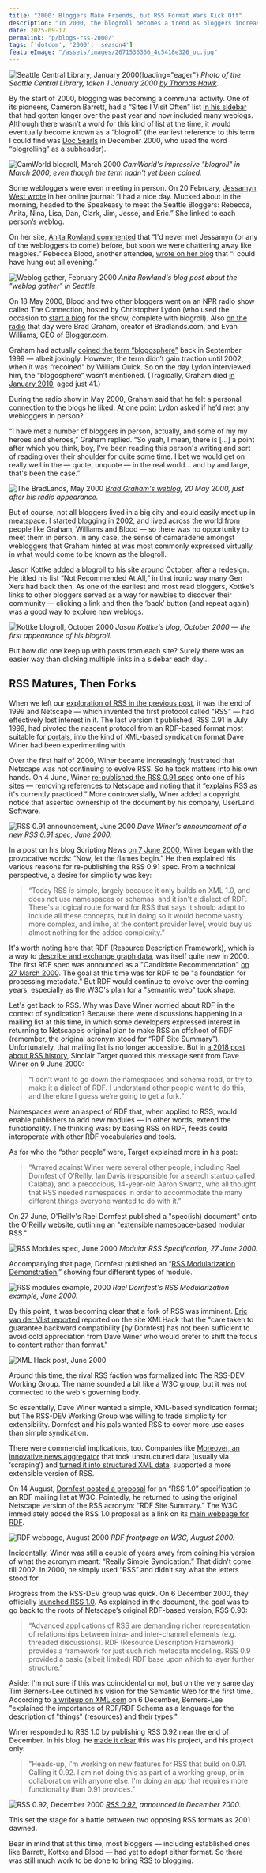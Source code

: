 ```yaml
---
title: "2000: Bloggers Make Friends, but RSS Format Wars Kick Off"
description: "In 2000, the blogroll becomes a trend as bloggers increasingly link to each other. Meanwhile, RSS bifurcates into two opposing formats: Dave Winer's RSS 0.92 and the RDF-based RSS 1.0."
date: 2025-09-17
permalink: "p/blogs-rss-2000/"
tags: ['dotcom', '2000', 'season4']
featureImage: "/assets/images/2671536366_4c5418e326_oc.jpg"
---
```


![Seattle Central Library, January 2000](/assets/images/2671536366_4c5418e326_ob.jpg){loading="eager"}
*Photo of the Seattle Central Library, taken 1 January 2000 [by Thomas Hawk](https://www.flickr.com/photos/thomashawk/2671536366/).*

By the start of 2000, blogging was becoming a communal activity. One of its pioneers, Cameron Barrett, had a “Sites I Visit Often” list [in his sidebar](https://web.archive.org/web/20000302182058/http://www.camworld.com/) that had gotten longer over the past year and now included many weblogs. Although there wasn’t a word for this kind of list at the time, it would eventually become known as a “blogroll” (the earliest reference to this term I could find was [Doc Searls](https://web.archive.org/web/20010126064700/http://doc.weblogs.com/2000/12/17) in December 2000, who used the word “blogrolling” as a subheader).

![CamWorld blogroll, March 2000](/assets/images/camworld-march2000.jpg)
*CamWorld's impressive "blogroll" in March 2000, even though the term hadn't yet been coined.*

Some webloggers were even meeting in person. On 20 February, [Jessamyn West wrote](https://www.jessamyn.com/journal/feb00.html) in her online journal: “I had a nice day. Mucked about in the morning, headed to the Speakeasy to meet the Seattle Bloggers: Rebecca, Anita, Nina, Lisa, Dan, Clark, Jim, Jesse, and Eric.” She linked to each person’s weblog. 

On her site, [Anita Rowland commented](https://web.archive.org/web/20000417044031/http://www.halcyon.com/anitar/journal/2000/021900.html) that “I'd never met Jessamyn (or any of the webloggers to come) before, but soon we were chattering away like magpies.” Rebecca Blood, another attendee, [wrote on her blog](https://web.archive.org/web/20000303023230/http://rebeccablood.net/index.html) that “I could have hung out all evening.” 

![Weblog gather, February 2000](/assets/images/weblog-gather-feb2000.jpg)
*Anita Rowland's blog post about the "weblog gather" in Seattle.*

On 18 May 2000, Blood and two other bloggers went on an NPR radio show called The Connection, hosted by Christopher Lydon (who used the occasion to [start a blog](https://web.archive.org/web/20000619005103/http://www.wbur.org/connection/archive/2000/05/0518b.shtml) for the show, complete with blogroll). Also [on the radio](http://archives.wbur.org/theconnection/2000/05/18/web-logging.html) that day were Brad Graham, creator of Bradlands.com, and Evan Williams, CEO of Blogger.com. 

Graham had actually [coined the term “blogosphere”](https://www.npr.org/2010/01/06/122277812/the-man-is-gone-but-long-live-the-blogosphere) back in September 1999 — albeit jokingly. However, the term didn’t gain traction until 2002, when it was “recoined” by William Quick. So on the day Lydon interviewed him, the “blogosphere” wasn’t mentioned. (Tragically, Graham died [in January 2010](https://www.npr.org/2010/01/06/122277812/the-man-is-gone-but-long-live-the-blogosphere), aged just 41.)

During the radio show in May 2000, Graham said that he felt a personal connection to the blogs he liked. At one point Lydon asked if he’d met any webloggers in person?

“I have met a number of bloggers in person, actually, and some of my my heroes and sheroes,” Graham replied. “So yeah, I mean, there is […] a point after which you think, boy, I've been reading this person's writing and sort of reading over their shoulder for quite some time. I bet we would get on really well in the — quote, unquote — in the real world… and by and large, that's been the case.”

![The BradLands, May 2000](/assets/images/the-bradlands-may2000.jpg)
*[Brad Graham's weblog](https://web.archive.org/web/20000520005654/http://www.bradlands.com/), 20 May 2000, just after his radio appearance.*

But of course, not all bloggers lived in a big city and could easily meet up in meatspace. I started blogging in 2002, and lived across the world from people like Graham, Williams and Blood — so there was no opportunity to meet them in person. In any case, the sense of camaraderie amongst webloggers that Graham hinted at was most commonly expressed virtually, in what would come to be known as the blogroll.

Jason Kottke added a blogroll to his site [around October](https://web.archive.org/web/20001013013450/http://kottke.org:80/), after a redesign. He titled his list “Not Recommended At All,” in that ironic way many Gen Xers had back then. As one of the earliest and most read bloggers, Kottke’s links to other bloggers served as a way for newbies to discover their community — clicking a link and then the ‘back’ button (and repeat again) was a good way to explore new weblogs.

![Kottke blogroll, October 2000](/assets/images/kottke-blogroll-oct2000.jpg)
*Jason Kottke's blog, October 2000 — the first appearance of his blogroll.*

But how did one keep up with posts from each site? Surely there was an easier way than clicking multiple links in a sidebar each day…

## RSS Matures, Then Forks

When we left our [exploration of RSS in the previous post](/p/blogs-rss-1999/), it was the end of 1999 and Netscape — which invented the first protocol called "RSS" — had effectively lost interest in it. The last version it published, RSS 0.91 in July 1999, had pivoted the nascent protocol from an RDF-based format most suitable for [portals](/p/portals-1998/), into the kind of XML-based syndication format Dave Winer had been experimenting with.

Over the first half of 2000, Winer became increasingly frustrated that Netscape was not continuing to evolve RSS. So he took matters into his own hands. On 4 June, Winer [re-published the RSS 0.91 spec](https://web.archive.org/web/20000815202339/http://backend.userland.com/rss091) onto one of his sites — removing references to Netscape and noting that it “explains RSS as it's currently practiced.” More controversially, Winer added a copyright notice that asserted ownership of the document by his company, UserLand Software.

![RSS 0.91 announcement, June 2000](/assets/images/rss-091-announcement-june2000.jpg)
*Dave Winer's announcement of a new RSS 0.91 spec, June 2000.*

In a post on his blog Scripting News [on 7 June 2000](https://web.archive.org/web/20000817040045/http://scriptingnews.userland.com/backissues/2000/06/07#rss), Winer began with the provocative words: “Now, let the flames begin.” He then explained his various reasons for re-publishing the RSS 0.91 spec. From a technical perspective, a desire for simplicity was key:

> “Today RSS *is* simple, largely because it only builds on XML 1.0, and does not use namespaces or schemas, and it isn't a dialect of RDF. There's a logical route forward for RSS that says it should adapt to include all these concepts, but in doing so it would become vastly more complex, and imho, at the content provider level, would buy us almost nothing for the added complexity.”

It's worth noting here that RDF (Resource Description Framework), which is a way to [describe and exchange graph data](https://en.wikipedia.org/wiki/Resource_Description_Framework), was itself quite new in 2000. The first RDF spec was announced as a "Candidate Recommendation" [on 27 March 2000](https://web.archive.org/web/20000815062434/http://www.w3.org/TR/2000/CR-rdf-schema-20000327/). The goal at this time was for RDF to be "a foundation for processing metadata." But RDF would continue to evolve over the coming years, especially as the W3C's plan for a "semantic web" took shape.

Let's get back to RSS. Why was Dave Winer worried about RDF in the context of syndication? Because there were discussions happening in a mailing list at this time, in which some developers expressed interest in returning to Netscape’s original plan to make RSS an offshoot of RDF (remember, the original acronym stood for “RDF Site Summary”). Unfortunately, that mailing list is no longer accessible. But in [a 2018 post about RSS history](https://twobithistory.org/2018/12/18/rss.html), Sinclair Target quoted this message sent from Dave Winer on 9 June 2000:

> “I don’t want to go down the namespaces and schema road, or try to make it a dialect of RDF. I understand other people want to do this, and therefore I guess we’re going to get a fork.”

Namespaces were an aspect of RDF that, when applied to RSS, would enable publishers to add new modules — in other words, extend the functionality. The thinking was: by basing RSS on RDF, feeds could interoperate with other RDF vocabularies and tools.

As for who the “other people” were, Target explained more in his post:

> “Arrayed against Winer were several other people, including Rael Dornfest of O’Reilly, Ian Davis (responsible for a search startup called Calaba), and a precocious, 14-year-old Aaron Swartz, who all thought that RSS needed namespaces in order to accommodate the many different things everyone wanted to do with it.”

On 27 June, O'Reilly's Rael Dornfest published a "spec(ish) document" onto the O'Reilly website, outlining an "extensible namespace-based modular RSS."

![RSS Modules spec, June 2000](/assets/images/modular-rss-spec-june2000.png)
*Modular RSS Specification, 27 June 2000.*

Accompanying that page, Dornfest published an “[RSS Modularization Demonstration](https://web.archive.org/web/20010105084500/http://www.oreillynet.com/~rael/data/xml/rss/modular/demo/),” showing four different types of module.

![RSS modules example, 2000](/assets/images/rss-modules-example-2000.png)
*Rael Dornfest's RSS Modularization example, June 2000.*

By this point, it was becoming clear that a fork of RSS was imminent. [Eric van der Vlist reported](https://web.archive.org/web/20001025130548/http://www.xmlhack.com/read.php?item=621) reported on the site XMLHack that the "care taken to guarantee backward compatibility [by Dornfest] has not been sufficient to avoid cold appreciation from Dave Winer who would prefer to shift the focus to content rather than format."

![XML Hack post, June 2000](/assets/images/will-rss-fork-june2000.png)

Around this time, the rival RSS faction was formalized into The RSS-DEV Working Group. The name sounded a bit like a W3C group, but it was not connected to the web's governing body.

So essentially, Dave Winer wanted a simple, XML-based syndication format; but The RSS-DEV Working Group was willing to trade simplicity for extensibility. Dornfest and his pals wanted RSS to cover more use cases than simple syndication. 

There were commercial implications, too. Companies like [Moreover, an innovative news aggregator](/p/moreover/) that took unstructured data (usually via ‘scraping’) and [turned it into structured XML data](https://web.archive.org/web/20010124120400/http://www.www9.org/w9-devpubtools.html), supported a more extensible version of RSS. 

On 14 August, [Dornfest posted a proposal](https://lists.w3.org/Archives/Public/www-rdf-interest/2000Aug/0064.html) for an “RSS 1.0” specification to an RDF mailing list at W3C. Pointedly, he returned to using the original Netscape version of the RSS acronym: “RDF Site Summary.” The W3C immediately added the RSS 1.0 proposal as a link on its [main webpage for RDF](https://web.archive.org/web/20000815053217/http://www.w3.org/RDF/#link-rss10).

![RDF webpage, August 2000](/assets/images/rdf-webpage-aug2000.png)
*RDF frontpage on W3C, August 2000.*

Incidentally, Winer was still a couple of years away from coining his version of what the acronym meant: “Really Simple Syndication.” That didn't come till 2002. In 2000, he simply used “RSS” and didn’t say what the letters stood for.

Progress from the RSS-DEV group was quick. On 6 December 2000, they officially [launched RSS 1.0](https://web.resource.org/rss/1.0/). As explained in the document, the goal was to go back to the roots of Netscape’s original RDF-based version, RSS 0.90:

> “Advanced applications of RSS are demanding richer representation of relationships between intra- and inter-channel elements (e.g. threaded discussions). RDF (Resource Description Framework) provides a framework for just such rich metadata modeling. RSS 0.9 provided a basic (albeit limited) RDF base upon which to layer further structure.”

Aside: I'm not sure if this was coincidental or not, but on the very same day Tim Berners-Lee outlined his vision for the Semantic Web for the first time. According to [a writeup on XML.com](https://www.xml.com/pub/a/2000/12/xml2000/timbl.html) on 6 December, Berners-Lee "explained the importance of RDF/RDF Schema as a language for the description of "things" (resources) and their types."

Winer responded to RSS 1.0 by publishing RSS 0.92 near the end of December. In his blog, he [made it clear](http://scripting.com/2000/12/27.html) this was his project, and his project only:

> "Heads-up, I'm working on new features for RSS that build on 0.91. Calling it 0.92. I am not doing this as part of a working group, or in collaboration with anyone else. I'm doing an app that requires more functionality than 0.91 provides."

![RSS 0.92, December 2000](/assets/images/rss092-dec2000.png)
*[RSS 0.92](https://web.archive.org/web/20010205163200/http://backend.userland.com/rss092), announced in December 2000.*

This set the stage for a battle between two opposing RSS formats as 2001 dawned. 

Bear in mind that at this time, most bloggers — including established ones like Barrett, Kottke and Blood — had yet to adopt either format. So there was still much work to be done to bring RSS to blogging.
